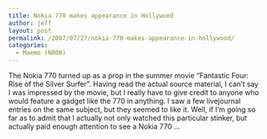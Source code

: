 ```yaml
---
title: Nokia 770 makes appearance in Hollywood
author: jeff
layout: post
permalink: /2007/07/27/nokia-770-makes-appearance-in-hollywood/
categories:
  - Maemo (N800)
---
```


The Nokia 770 turned up as a prop in the summer movie “Fantastic Four: Rise of the Silver Surfer”. Having read the actual source material, I can’t say I was impressed by the movie, but I really have to give credit to anyone who would feature a gadget like the 770 in anything. I saw a few livejournal entries on the same subject, but they seemed to like it. Well, if I’m going so far as to admit that I actually not only watched this particular stinker, but actually paid enough attention to see a Nokia 770 …
